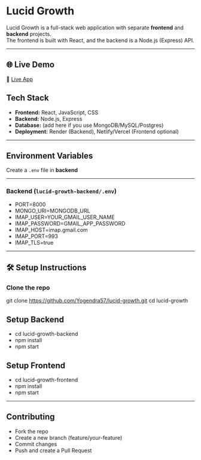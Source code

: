 #  Lucid Growth

Lucid Growth is a full-stack web application with separate **frontend** and **backend** projects.  
The frontend is built with React, and the backend is a Node.js (Express) API.  

---
## 🌐 Live Demo
🔗 [Live App](https://lucid-growth-frontendd.onrender.com)  


##  Tech Stack
- **Frontend:** React, JavaScript, CSS  
- **Backend:** Node.js, Express  
- **Database:** (add here if you use MongoDB/MySQL/Postgres)  
- **Deployment:** Render (Backend), Netlify/Vercel (Frontend optional)  

---

##  Environment Variables
Create a `.env` file in  **backend** 

---

### Backend (`lucid-growth-backend/.env`)
- PORT=8000
- MONGO_URI=MONGODB_URL
- IMAP_USER=YOUR_GMAIL_USER_NAME
- IMAP_PASSWORD=GMAIL_APP_PASSWORD
- IMAP_HOST=imap.gmail.com
- IMAP_PORT=993
- IMAP_TLS=true

---

## 🛠️ Setup Instructions

### Clone the repo
git clone https://github.com/Yogendra57/lucid-growth.git
cd lucid-growth

## Setup Backend
- cd lucid-growth-backend
- npm install
- npm start

## Setup Frontend
- cd lucid-growth-frontend
- npm install
- npm start

---

## Contributing
* Fork the repo
* Create a new branch (feature/your-feature)
* Commit changes
* Push and create a Pull Request

